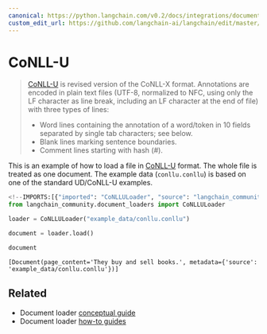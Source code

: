 ```yaml
---
canonical: https://python.langchain.com/v0.2/docs/integrations/document_loaders/conll-u/
custom_edit_url: https://github.com/langchain-ai/langchain/edit/master/docs/docs/integrations/document_loaders/conll-u.ipynb
---
```


# CoNLL-U

> [CoNLL-U](https://universaldependencies.org/format.html) is revised version of the CoNLL-X format. Annotations are encoded in plain text files (UTF-8, normalized to NFC, using only the LF character as line break, including an LF character at the end of file) with three types of lines:
> - Word lines containing the annotation of a word/token in 10 fields separated by single tab characters; see below.
> - Blank lines marking sentence boundaries.
> - Comment lines starting with hash (#).

This is an example of how to load a file in [CoNLL-U](https://universaldependencies.org/format.html) format. The whole file is treated as one document. The example data (`conllu.conllu`) is based on one of the standard UD/CoNLL-U examples.

```python
<!--IMPORTS:[{"imported": "CoNLLULoader", "source": "langchain_community.document_loaders", "docs": "https://api.python.langchain.com/en/latest/document_loaders/langchain_community.document_loaders.conllu.CoNLLULoader.html", "title": "CoNLL-U"}]-->
from langchain_community.document_loaders import CoNLLULoader
```

```python
loader = CoNLLULoader("example_data/conllu.conllu")
```

```python
document = loader.load()
```

```python
document
```

```output
[Document(page_content='They buy and sell books.', metadata={'source': 'example_data/conllu.conllu'})]
```

## Related

- Document loader [conceptual guide](/docs/concepts/#document-loaders)
- Document loader [how-to guides](/docs/how_to/#document-loaders)